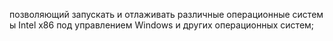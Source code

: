 позволяющий запускать и отлаживать различные операционные системы Intel х86 под управлением Windows и других операционных систем;

